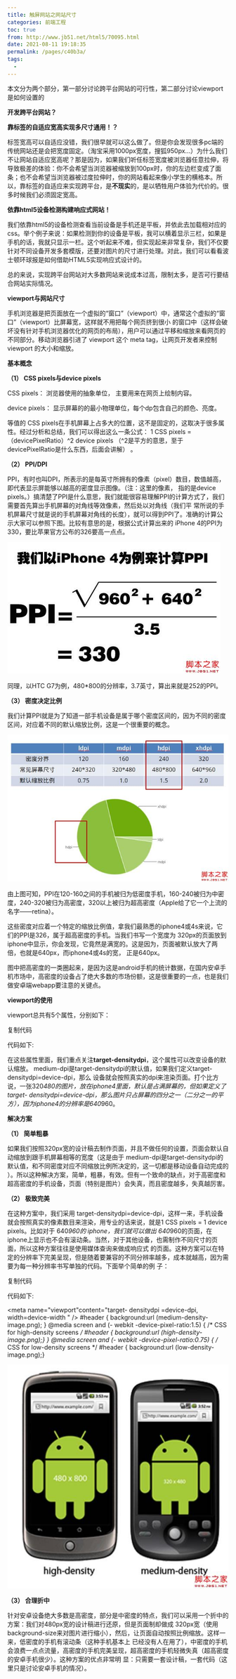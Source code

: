 ```yaml
---
title: 触屏网站之网站尺寸
categories: 前端工程
toc: true
from: http://www.jb51.net/html5/70095.html
date: 2021-08-11 19:18:35
permalink: /pages/c40b3a/
tags: 
  - 
---
```


本文分为两个部分，第一部分讨论跨平台网站的可行性，第二部分讨论viewport是如何设置的

**开发跨平台网站？**

**靠标签的自适应宽高实现多尺寸通用！？**

标签宽高可以自适应没错，我们很早就可以这么做了。但是你会发现很多pc端的传统网站还是会把宽度固定。（淘宝采用1000px宽度，搜狐950px...）为什么我们不让网站自适应宽高呢？那是因为，如果我们听任标签宽度被浏览器任意拉伸，将导致极差的体验：你不会希望当浏览器被缩放到100px时，你的左边栏变成了面条；也不会希望当浏览器被过度拉伸时，你的网站看起来像小学生的横格本。所以，靠标签的自适应来实现跨平台，是**不现实**的，是以牺牲用户体验为代价的。很多时候我们必须固定宽高。

**依靠html5设备检测构建响应式网站！**

我们依靠html5的设备检测查看当前设备是手机还是平板，并依此去加载相对应的css。举个例子来说：如果检测到你的设备是平板，我可以横着显示三栏，如果是手机的话，我就只显示一栏。这个听起来不难，但实现起来非常复杂，我们不仅要针对不同设备开发多套模版，还要对图片的尺寸进行处理。对此，我们可以看看波士顿环球报是如何借助HTML5实现响应式设计的。

总的来说，实现跨平台网站对大多数网站来说成本过高，限制太多，是否可行要结合网站实际情况。

**viewport与网站尺寸**

手机浏览器是把页面放在一个虚拟的“窗口”（viewport）中，通常这个虚拟的“窗口”（viewport）比屏幕宽，这样就不用把每个网页挤到很小 的窗口中（这样会破坏没有针对手机浏览器优化的网页的布局），用户可以通过平移和缩放来看网页的不同部分。移动浏览器引进了 viewport 这个 meta tag，让网页开发者来控制 viewport 的大小和缩放。

**基本概念**

**（1） CSS pixels与device pixels**

CSS pixels： 浏览器使用的抽象单位， 主要用来在网页上绘制内容。

device pixels： 显示屏幕的的最小物理单位，每个dp包含自己的颜色、亮度。

等值的 CSS pixels在手机屏幕上占多大的位置，这不是固定的，这取决于很多属性。经过分析和总结，我们可以得出这么一条公式： 1 CSS pixels = （devicePixelRatio）^2 device pixels （^2是平方的意思，至于 devicePixelRatio是什么东西，后面会讲解） 。

**（2） PPI/DPI**

PPI，有时也叫DPI，所表示的是每英寸所拥有的像素（pixel）数目，数值越高，即代表显示屏能够以越高的密度显示图像。（注：这里的像素， 指的是device pixels。）搞清楚了PPI是什么意思，我们就能很容易理解PPI的计算方式了，我们需要首先算出手机屏幕的对角线等效像素，然后处以对角线（我们平 常所说的手机屏幕尺寸就是说的手机屏幕对角线的长度），就可以得到PPI了。准确的计算公示大家可以参照下图。比较有意思的是，根据公式计算出来的 iPhone 4的PPI为330，要比苹果官方公布的326要高一点点。

![img](./screen-size/201301071147367.jpg)

同理，以HTC G7为例，480*800的分辨率，3.7英寸，算出来就是252的PPI。

**（3） 密度决定比例**

我们计算PPI就是为了知道一部手机设备是属于哪个密度区间的，因为不同的密度区间，对应着不同的默认缩放比例，这是一个很重要的概念。

![img](./screen-size/201301071147368.jpg)

由上图可知，PPI在120-160之间的手机被归为低密度手机，160-240被归为中密度，240-320被归为高密度，320以上被归为超高密度（Apple给了它一个上流的名字——retina）。

这些密度对应着一个特定的缩放比例值，拿我们最熟悉的iphone4或4s来说，它们的PPI是326，属于超高密度的手机。当我们书写一个宽度为 320px的页面放到iphone中显示，你会发现，它竟然是满宽的。这是因为，页面被默认放大了两倍，也就是640px，而iphone4或4s的宽， 正是640px。

图中把高密度的一类圈起来，是因为这是android手机的统计数据，在国内安卓手机市场中，高密度的设备占了绝大多数的市场份额，这是很重要的一点，也是我们做安卓端webapp要注意的关键点。

**viewport的使用**

viewport总共有5个属性，分别如下：



复制代码

代码如下:

<meta name="viewport" content=" height = [ pixel_value |device-height] , width = [ pixel_value |device-width ] , initial-scale = float_value , minimum-scale = float_value , maximum-scale = float_value , user-scalable =[yes | no] , target- densitydpi = [ dpi_value | device-dpi| high-dpi | medium-dpi | low-dpi] " />


在这些属性里面，我们重点关注**target-densitydpi**，这个属性可以改变设备的默认缩放。 medium-dpi是target-densitydpi的默认值，如果我们定义target-densitydpi=device-dpi，那么 设备就会按照真实的dpi来渲染页面。打个比方说，一张320*480的图片，放在iphone4里面，默认是占满屏幕的，但如果定义了target- densitydpi=device-dpi，那么图片只占屏幕的四分之一（二分之一的平方），因为iphone4的分辨率是640*960。

 

**解决方案**

**（1） 简单粗暴**

如果我们按照320px宽的设计稿去制作页面，并且不做任何的设置，页面会默认自动缩放到跟手机屏幕相等的宽度（这是由于 medium-dpi是target-densitydpi的默认值，和不同密度对应不同缩放比例所决定的，这一切都是移动设备自动完成的 ）。所以这种解决方案，简单，粗暴，有效。但有一个致命的缺点，对于高密度和超高密度的手机设备，页面（特别是图片）会失真，而且密度越多，失真越厉害。

**（2） 极致完美**

在这种方案中，我们采用 target-densitydpi=device-dpi，这样一来，手机设备就会按照真实的像素数目来渲染，用专业的话来说，就是1 CSS pixels = 1 device pixels。比如对于 640*960的 iphone，我们就可以做出 640*960的页面，在iphone上显示也不会有滚动条。当然，对于其他设备，也需制作不同尺寸的页面，所以这种方案往往是使用媒体查询来做成响应式 的页面。这种方案可以在特定的分辨率下完美呈现，但是随着要兼容的不同分辨率越多，成本就越高，因为需要为每一种分辨率书写单独的代码。下面举个简单的例 子：



复制代码

代码如下:

<meta name="viewport"content="target- densitydpi =device-dpi, width=device-width " /> #header { background:url (medium-density-image.png); } @media screen and (- webkit -device-pixel-ratio:1.5) { /* CSS for high-density screens */ #header { background:url (high-density-image.png);} } @media screen and (- webkit -device-pixel-ratio:0.75) { /* CSS for low-density screens */ #header { background:url (low-density-image.png);}

 

 

![img](screen-size/2013010711473610.jpg)

**（3） 合理折中**

针对安卓设备绝大多数是高密度，部分是中密度的特点，我们可以采用一个折中的方案：我们对480px宽的设计稿进行还原，但是页面制却做成 320px宽（使用background-size来对图片进行缩小），然后，让页面自动按照比例缩放。这样一来，低密度的手机有滚动条（这种手机基本上 已经没有人在用了），中密度的手机会浪费一点点流量，高密度的手机完美呈现，超高密度的手机轻微失真（超高密度的安卓手机很少）。这种方案的优点非常明 显：只需要一套设计稿，一套代码（这里只是讨论安卓手机的情况）。

